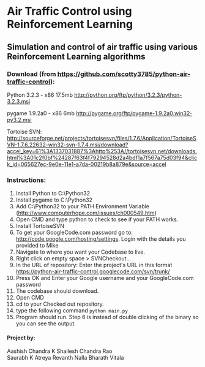 # Air Traffic Control using Reinforcement Learning

## Simulation and control of air traffic using various Reinforcement Learning algorithms

### Download (from https://github.com/scotty3785/python-air-traffic-control):
Python 3.2.3 - x86 17.5mb
http://python.org/ftp/python/3.2.3/python-3.2.3.msi

pygame 1.9.2a0 - x86 6mb
http://pygame.org/ftp/pygame-1.9.2a0.win32-py3.2.msi

Tortoise SVN:
http://sourceforge.net/projects/tortoisesvn/files/1.7.6/Application/TortoiseSVN-1.7.6.22632-win32-svn-1.7.4.msi/download?accel_key=61%3A1337031887%3Ahttp%253A//tortoisesvn.net/downloads.html%3A01c2f0bf%24287f63f4f79294528d2a4bdf1a7f567a75d03f94&click_id=065627ec-9e0e-11e1-a7da-00219b8a879e&source=accel

### Instructions:

1. Install Python to C:\Python32
2. Install pygame to C:\Python32
3. Add C:\Python32 to your PATH Environment Variable (http://www.computerhope.com/issues/ch000549.htm)
4. Open CMD and type python to check to see if your PATH works.
5. Install TortoiseSVN
6. To get your GoogleCode.com password go to: http://code.google.com/hosting/settings. Login with the details you provided to Mike
7. Navigate to where you want your Codebase to live.
8. Right click on empty space > SVNCheckout...
9. In the URL of repository: Enter the project's URL in this format https://python-air-traffic-control.googlecode.com/svn/trunk/
10. Press OK and Enter your Google username and your GoogleCode.com password
11. The codebase should download.
12. Open CMD
13. cd to your Checked out repository.
14. type the following command `python main.py`
15. Program should run. Step 6 is instead of double clicking of the binary so you can see the output.

#### Project by:

Aashish Chandra K
Shailesh Chandra Rao    
Saurabh K Atreya
Revanth Nalla
Bharath Vitala
